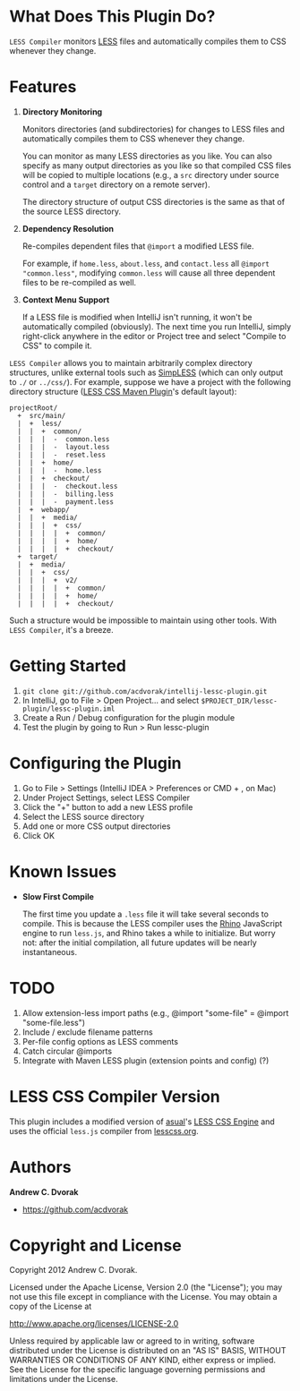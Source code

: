 # What Does This Plugin Do?

```LESS Compiler``` monitors [LESS](http://lesscss.org/) files and automatically compiles them to CSS whenever they change.

# Features

1.  **Directory Monitoring**

    Monitors directories (and subdirectories) for changes to LESS files and automatically compiles them to CSS whenever they change.

    You can monitor as many LESS directories as you like.  You can also specify as many output directories as you like
    so that compiled CSS files will be copied to multiple locations (e.g., a ```src``` directory under source control
    and a ```target``` directory on a remote server).

    The directory structure of output CSS directories is the same as that of the source LESS directory.

2.  **Dependency Resolution**

    Re-compiles dependent files that ```@import``` a modified LESS file.

    For example, if ```home.less```, ```about.less```, and ```contact.less``` all ```@import "common.less"```,
    modifying ```common.less``` will cause all three dependent files to be re-compiled as well.

3.  **Context Menu Support**

    If a LESS file is modified when IntelliJ isn't running, it won't be automatically compiled (obviously).
    The next time you run IntelliJ, simply right-click anywhere in the editor or Project tree and select
    "Compile to CSS" to compile it.

```LESS Compiler``` allows you to maintain arbitrarily complex directory structures, unlike external tools such as
[SimpLESS](http://wearekiss.com/simpless) (which can only output to ```./``` or ```../css/```).
For example, suppose we have a project with the following directory structure
([LESS CSS Maven Plugin](https://github.com/marceloverdijk/lesscss-maven-plugin)'s default layout):

    projectRoot/
      +  src/main/
      |  +  less/
      |  |  +  common/
      |  |  |  -  common.less
      |  |  |  -  layout.less
      |  |  |  -  reset.less
      |  |  +  home/
      |  |  |  -  home.less
      |  |  +  checkout/
      |  |  |  -  checkout.less
      |  |  |  -  billing.less
      |  |  |  -  payment.less
      |  +  webapp/
      |  |  +  media/
      |  |  |  +  css/
      |  |  |  |  +  common/
      |  |  |  |  +  home/
      |  |  |  |  +  checkout/
      +  target/
      |  +  media/
      |  |  +  css/
      |  |  |  +  v2/
      |  |  |  |  +  common/
      |  |  |  |  +  home/
      |  |  |  |  +  checkout/

Such a structure would be impossible to maintain using other tools.  With ```LESS Compiler```, it's a breeze.

# Getting Started

1.  ```git clone git://github.com/acdvorak/intellij-lessc-plugin.git```
2.  In IntelliJ, go to File > Open Project... and select ```$PROJECT_DIR/lessc-plugin/lessc-plugin.iml```
3.  Create a Run / Debug configuration for the plugin module
4.  Test the plugin by going to Run > Run lessc-plugin

# Configuring the Plugin

1.  Go to File > Settings (IntelliJ IDEA > Preferences or CMD + , on Mac)
2.  Under Project Settings, select LESS Compiler
3.  Click the "+" button to add a new LESS profile
4.  Select the LESS source directory
5.  Add one or more CSS output directories
6.  Click OK

# Known Issues

*   **Slow First Compile**

    The first time you update a ```.less``` file it will take several seconds to compile.
    This is because the LESS compiler uses the [Rhino][rhino] JavaScript engine to run ```less.js```, and Rhino
    takes a while to initialize.  But worry not: after the initial compilation, all future updates will be nearly instantaneous.

# TODO

1.  Allow extension-less import paths (e.g., @import "some-file" = @import "some-file.less")
2.  Include / exclude filename patterns
3.  Per-file config options as LESS comments
4.  Catch circular @imports
5.  Integrate with Maven LESS plugin (extension points and config) (?)

# LESS CSS Compiler Version

This plugin includes a modified version of [asual][asual]'s [LESS CSS Engine][less-css-engine] and uses the official
```less.js``` compiler from [lesscss.org][lesscss-org].

# Authors

**Andrew C. Dvorak**

*  https://github.com/acdvorak

# Copyright and License

Copyright 2012 Andrew C. Dvorak.

Licensed under the Apache License, Version 2.0 (the "License");
you may not use this file except in compliance with the License.
You may obtain a copy of the License at

http://www.apache.org/licenses/LICENSE-2.0

Unless required by applicable law or agreed to in writing, software
distributed under the License is distributed on an "AS IS" BASIS,
WITHOUT WARRANTIES OR CONDITIONS OF ANY KIND, either express or implied.
See the License for the specific language governing permissions and
limitations under the License.

[lesscss-org]: http://lesscss.org/
[asual]: http://www.asual.com/lesscss
[less-css-engine]: https://github.com/asual/lesscss-engine
[rhino]: https://developer.mozilla.org/en-US/docs/Rhino